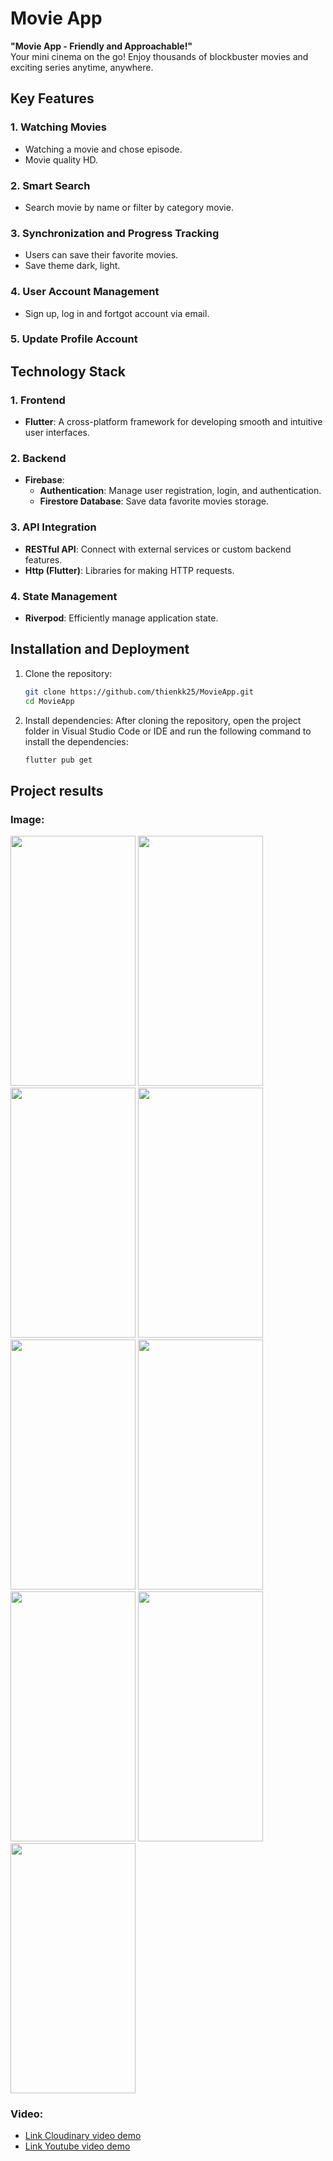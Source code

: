 # Movie App
**"Movie App - Friendly and Approachable!"**  
Your mini cinema on the go! Enjoy thousands of blockbuster movies and exciting series anytime, anywhere.

## Key Features 

### 1. **Watching Movies**  
- Watching a movie and chose episode.
- Movie quality HD.

### 2. **Smart Search**  
- Search movie by name or filter by category movie.

### 3. **Synchronization and Progress Tracking**  
- Users can save their favorite movies.
- Save theme dark, light.

### 4. **User Account Management**  
- Sign up, log in and fortgot account via email.

### 5. **Update Profile Account**

## Technology Stack  

### 1. **Frontend**  
- **Flutter**: A cross-platform framework for developing smooth and intuitive user interfaces.  

### 2. **Backend**  
- **Firebase**:  
  - **Authentication**: Manage user registration, login, and authentication.  
  - **Firestore Database**: Save data favorite movies storage.  

### 3. **API Integration**  
- **RESTful API**: Connect with external services or custom backend features.  
- **Http (Flutter)**: Libraries for making HTTP requests.  

### 4. **State Management**  
- **Riverpod**: Efficiently manage application state.

## Installation and Deployment  
1. Clone the repository:  
   ```bash  
   git clone https://github.com/thienkk25/MovieApp.git
   cd MovieApp
   ```
2. Install dependencies:
    After cloning the repository, open the project folder in Visual Studio Code or IDE and run the following command to install the dependencies:
    ```bash  
   flutter pub get
   ```
## Project results

### Image:

<img src="assets/resultScreen/LoginScreen.jpg" width="200" height="400"> <img src="assets/resultScreen/RegisterScreen.jpg" width="200" height="400"> <img src="assets/resultScreen/ForgotScreen.jpg" width="200" height="400"> <img src="assets/resultScreen/HomeScreen.jpg" width="200" height="400"> <img src="assets/resultScreen/FavoriteScreen.jpg" width="200" height="400"> <img src="assets/resultScreen/SearchScreen.jpg" width="200" height="400"> <img src="assets/resultScreen/InforScreen.jpg" width="200" height="400"> <img src="assets/resultScreen/SettingScreen.jpg" width="200" height="400"> <img src="assets/resultScreen/ProfileScreen.jpg" width="200" height="400">
### Video:

- [Link Cloudinary video demo](https://res.cloudinary.com/dksr7si4o/video/upload/v1738843726/flutter/video_kq/Movie-App-Demo_x5fe39.mp4)
- [Link Youtube video demo](https://youtube.com/shorts/45lzYWR05XI?feature=share)
